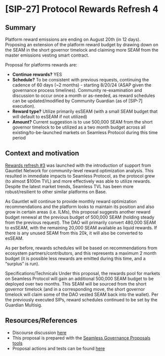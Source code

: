 # [SIP-27] Protocol Rewards Refresh 4

## Summary

Platform reward emissions are ending on August 20th (in 12 days). Proposing an extension of the platform reward budget by drawing down on the SEAM in the short governor timelock and claiming more SEAM from the master emissions vesting smart contract.

Proposal for platforms rewards are:
- **Continue rewards?** YES
- **Schedule?** To be consistent with previous requests, continuing the cadence of 60 days (~2 months) - starting 8/20/24 (ASAP given the governance process timelines). Community re-examination and discussion to occur once a month or as-needed, as reward schedules can be updated/modified by Community Guardian (as of [SIP-7] execution).
- **Reward type?** Utilize primarily esSEAM (with a small SEAM budget that will default to esSEAM if not utilized)
- **Amount?** Current suggestion is to use 500,000 SEAM from the short governor timelock to be utilized as a two month budget across all existing/to-be-launched markets on Seamless Protocol during this time period


## Context and motivation

[Rewards refresh #3](https://seamlessprotocol.discourse.group/t/pcp-21-protocol-rewards-refresh-3-base-onchain-summer-is-here/509/11) was launched with the introduction of support from Gauntlet Network for community-level reward optimization analysis. This resulted in immediate impacts to Seamless Protocol, as the protocol grew (to almost $100m TVL) and more effectively was able to utilize rewards. Despite the latest market trends, Seamless TVL has been more robust/resilient to other similar platforms on Base.

As Gauntlet will continue to provide monthly reward optimization recommendations and the platform looks to maintain its position and also grow in certain areas (i.e. ILMs), this proposal suggests another reward budget renewal at the previous budget of 500,000 SEAM (holding steady from the previous request). The DAO will primarily convert 480,000 SEAM to esSEAM, with the remaining 20,000 SEAM available as liquid rewards. If there is any unused SEAM from this 20k, it will also be converted to esSEAM.

As per before, rewards schedules will be based on recommendations from ecosystem partners/contributors, and this represents a maximum 2 month budget (it is possible less rewards are emitted during this time, and a “surplus” is run).

Specifications/Technicals
Under this proposal, the rewards pool for markets on Seamless Protocol will gain an additional 500,000 SEAM budget to be deployed over two months. This SEAM will be sourced from the short governor timelock (and in a corresponding move, the short governor timelock will claim some of the DAO vested SEAM back into the wallet). Per the previously executed SIPs, reward schedules continued to be set by the Guardian Multisig.

## Resources/References

- Discourse discussion [here](https://seamlessprotocol.discourse.group/t/pcp-protocol-rewards-refresh-4-marching-ahead/542)
- This proposal is prepared with the [Seamless Governance Proposals tools](https://github.com/seamless-protocol/gov-proposals)
- Proposal actions and tests can be found [here](https://github.com/seamless-protocol/gov-proposals/tree/main/proposals/sip_27_protocol_rewards_refresh)
